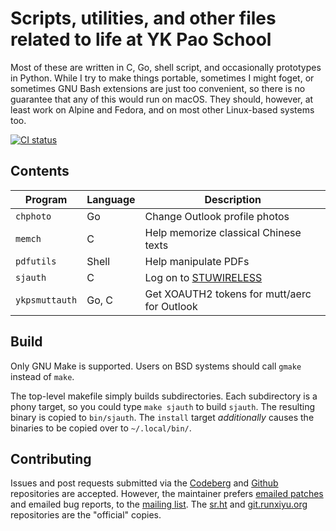 # Scripts, utilities, and other files related to life at YK Pao School

Most of these are written in C, Go, shell script, and occasionally prototypes in Python. While I try to make things portable, sometimes I might foget, or sometimes GNU Bash extensions are just too convenient, so there is no guarantee that any of this would run on macOS. They should, however, at least work on Alpine and Fedora, and on most other Linux-based systems too.

[![CI status](https://ci.codeberg.org/api/badges/13559/status.svg)](https://ci.codeberg.org/repos/13559)

## Contents

|Program|Language|Description|
|--|--|--|
|`chphoto`|Go|Change Outlook profile photos|
|`memch`|C|Help memorize classical Chinese texts|
|`pdfutils`|Shell|Help manipulate PDFs|
|`sjauth`|C|Log on to [STUWIRELESS](https://ykps.runxiyu.org/wifi)|
|`ykpsmuttauth`|Go, C|Get XOAUTH2 tokens for mutt/aerc for Outlook|

## Build

Only GNU Make is supported. Users on BSD systems should call `gmake` instead of `make`.

The top-level makefile simply builds subdirectories. Each subdirectory is a phony target, so you could type `make sjauth` to build `sjauth`. The resulting binary is copied to `bin/sjauth`. The `install` target *additionally* causes the binaries to be copied over to `~/.local/bin/`.

## Contributing

Issues and post requests submitted via the [Codeberg](https://codeberg.org/runxiyu/tooch) and [Github](https://github.com/runxiyu/tooch) repositories are accepted. However, the maintainer prefers [emailed patches](https://git-send-email.io) and emailed bug reports, to the [mailing list](https://lists.sr.ht/~runxiyu/ykps). The [sr.ht](https://git.sr.ht/~runxiyu/tooch) and [git.runxiyu.org](https://git.runxiyu.org/runxiyu/tooch.git) repositories are the "official" copies.
